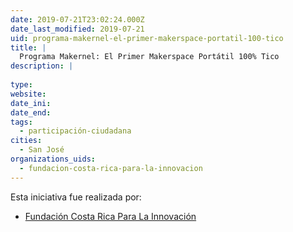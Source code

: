 ```yaml
---
date: 2019-07-21T23:02:24.000Z
date_last_modified: 2019-07-21
uid: programa-makernel-el-primer-makerspace-portatil-100-tico
title: |
  Programa Makernel: El Primer Makerspace Portátil 100% Tico
description: |
  
type: 
website: 
date_ini: 
date_end: 
tags:
  - participación-ciudadana
cities: 
  - San José
organizations_uids:
  - fundacion-costa-rica-para-la-innovacion
---
```


Esta iniciativa fue realizada por:

- [Fundación Costa Rica Para La Innovación](/organizaciones/fundacion-costa-rica-para-la-innovacion)
